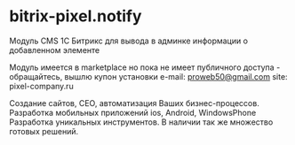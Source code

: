 # bitrix-pixel.notify
Модуль CMS 1С Битрикс для вывода в админке информации о добавленном элементе

Модуль имеется в marketplace но пока не имеет публичного доступа - обращайтесь, вышлю купон установки
e-mail: proweb50@gmail.com
site: pixel-company.ru

Создание сайтов, СЕО, автоматизация Ваших бизнес-процессов. 
Разработка мобильных приложений ios, Android, WindowsPhone
Разработка уникальных инструментов. В наличии так же множество готовых решений.
